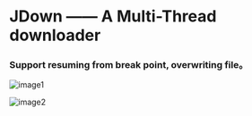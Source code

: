 # JDown  ——  A Multi-Thread downloader

### Support resuming from break point, overwriting file。

![image1](https://github.com/changpro/Dumb-Tools/blob/master/image/exemple1.png)

![image2](https://github.com/changpro/Dumb-Tools/blob/master/image/exemple2.png)

